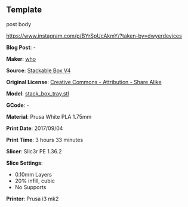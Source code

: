 ## Template

post body

https://www.instagram.com/p/BYrSpUcAkmY/?taken-by=dwyerdevices


**Blog Post**: -

**Maker**: [who](link)

**Source**: [Stackable Box V4](https://www.thingiverse.com/thing:647425)

**Original License**: [Creative Commons - Attribution - Share Alike](http://creativecommons.org/licenses/by-sa/3.0/)

**Model**: [stack_box_tray.stl](https://www.thingiverse.com/download:1100477)

**GCode**: -

**Material**: Prusa White PLA 1.75mm

**Print Date**: 2017/09/04

**Print Time**: 3 hours 33 minutes

**Slicer**: Slic3r PE 1.36.2

**Slice Settings**:

 - 0.10mm Layers
 - 20% infill, cubic
 - No Supports

**Printer**: Prusa i3 mk2